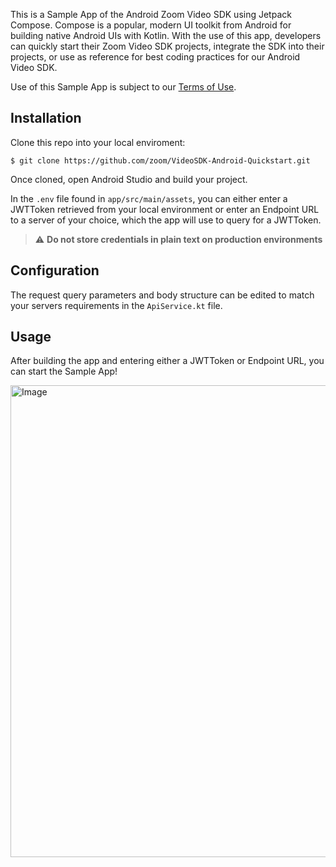 This is a Sample App of the Android Zoom Video SDK using Jetpack Compose. Compose is a popular, modern UI toolkit from Android for building native Android UIs with Kotlin. With the use of this app, developers can quickly start
their Zoom Video SDK projects, integrate the SDK into their projects, or use as reference for best coding practices for our Android Video SDK. 

Use of this Sample App is subject to our [Terms of Use](https://www.zoom.com/en/trust/terms/).

## Installation

Clone this repo into your local enviroment:
```
$ git clone https://github.com/zoom/VideoSDK-Android-Quickstart.git
```

Once cloned, open Android Studio and build your project.

In the `.env` file found in `app/src/main/assets`, you can either enter a JWTToken retrieved from your local environment or enter an Endpoint URL to a server of your choice, which the app will use to query for a JWTToken. 

> :warning: **Do not store credentials in plain text on production environments**

## Configuration
The request query parameters and body structure can be edited to match your servers requirements in the `ApiService.kt` file.  


## Usage
After building the app and entering either a JWTToken or Endpoint URL, you can start the Sample App!  

<img width="755" alt="Image" src="https://github.com/user-attachments/assets/d49a4c37-60d3-471a-b3e4-0b6a13947c41" />
